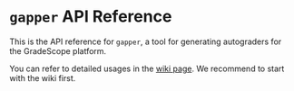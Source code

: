 # `gapper` API Reference

This is the API reference for `gapper`, a tool for generating autograders for the GradeScope platform. 

You can refer to detailed usages in the [wiki page](https://github.com/FlickerSoul/gapper/wiki). We recommend to start with the wiki first. 
